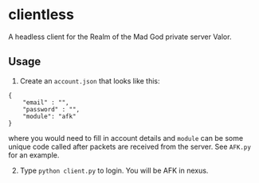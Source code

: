 # clientless

A headless client for the Realm of the Mad God private server Valor.

## Usage

1. Create an `account.json` that looks like this:

```
{
    "email" : "",
    "password" : "",
    "module": "afk"
}
```

where you would need to fill in account details and `module` can be some unique code called after packets are received from the server. See `AFK.py` for an example.

2. Type `python client.py` to login. You will be AFK in nexus.